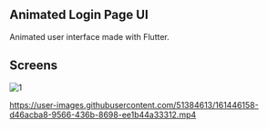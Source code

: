 ## Animated Login Page UI

Animated user interface made with Flutter.

## Screens
![1](https://user-images.githubusercontent.com/51384613/161446235-fe8316cf-b43e-4454-b226-5cd2280dc592.jpg)

https://user-images.githubusercontent.com/51384613/161446158-d46acba8-9566-436b-8698-ee1b44a33312.mp4

